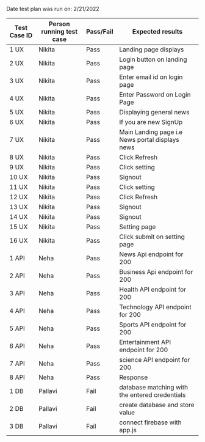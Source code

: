 Date test plan was run on: 2/21/2022

| Test Case ID  | Person running test case  | Pass/Fail | Expected results |
| ------------- | -------------------- | ---------- | ------------- |
|1 UX|Nikita|Pass| Landing page displays	
|2 UX|Nikita|Pass| Login button on landing page	
|3 UX|Nikita|Pass| Enter email id on login page
|4 UX|Nikita|Pass| Enter Password on Login Page	
|5 UX|Nikita| Pass |Displaying general news	
|6 UX|Nikita|Pass |If you are new SignUp	
|7 UX|Nikita|Pass| Main Landing page i.e News portal displays news	
|8 UX|Nikita|Pass| Click Refresh	
|9 UX|Nikita|Pass| Click setting	
|10 UX|Nikita|Pass| Signout	
|11 UX|Nikita|Pass| Click setting
|12 UX|Nikita|Pass | Click Refresh
|13 UX|Nikita|Pass| Signout
|14 UX|Nikita|Pass| Signout
|15 UX|Nikita|Pass | Setting page
|16 UX|Nikita|Pass | Click submit on setting page
|1 API|Neha|Pass | News Api endpoint for 200
|2 API|Neha|Pass| Business Api endpoint for 200
|3 API|Neha|Pass | Health API endpoint for 200
|4 API|Neha|Pass| Technology API endpoint for 200
|5 API|Neha|Pass | Sports API endpoint for 200
|6 API|Neha|Pass | Entertainment API endpoint for 200
|7 API|Neha|Pass | science API	 endpoint for 200
|8 API|Neha|Pass | Response
|1 DB|Pallavi|Fail | database matching with the entered credentials
|2 DB|Pallavi|Fail | create database and store value
|3 DB|Pallavi|Fail| connect  firebase with app.js
